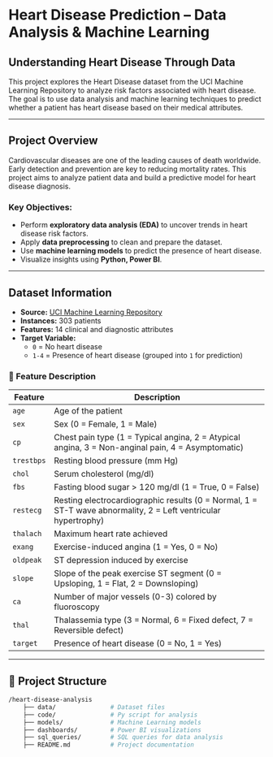 # Heart Disease Prediction – Data Analysis & Machine Learning
## Understanding Heart Disease Through Data 
This project explores the Heart Disease dataset from the UCI Machine Learning Repository to analyze risk factors associated with heart disease. The goal is to use data analysis and machine learning techniques to predict whether a patient has heart disease based on their medical attributes.

---

##  Project Overview
Cardiovascular diseases are one of the leading causes of death worldwide. Early detection and prevention are key to reducing mortality rates. This project aims to analyze patient data and build a predictive model for heart disease diagnosis.

### **Key Objectives:**
- Perform **exploratory data analysis (EDA)** to uncover trends in heart disease risk factors.
- Apply **data preprocessing** to clean and prepare the dataset.
- Use **machine learning models** to predict the presence of heart disease.
- Visualize insights using **Python, Power BI**.

---

##  Dataset Information
- **Source:** [UCI Machine Learning Repository](https://archive.ics.uci.edu/dataset/45/heart+disease)  
- **Instances:** 303 patients  
- **Features:** 14 clinical and diagnostic attributes  
- **Target Variable:**  
  - `0` = No heart disease  
  - `1-4` = Presence of heart disease (grouped into `1` for prediction)

### 🏥 Feature Description
| Feature     | Description |
|------------|-------------|
| `age`      | Age of the patient |
| `sex`      | Sex (0 = Female, 1 = Male) |
| `cp`       | Chest pain type (1 = Typical angina, 2 = Atypical angina, 3 = Non-anginal pain, 4 = Asymptomatic) |
| `trestbps` | Resting blood pressure (mm Hg) |
| `chol`     | Serum cholesterol (mg/dl) |
| `fbs`      | Fasting blood sugar > 120 mg/dl (1 = True, 0 = False) |
| `restecg`  | Resting electrocardiographic results (0 = Normal, 1 = ST-T wave abnormality, 2 = Left ventricular hypertrophy) |
| `thalach`  | Maximum heart rate achieved |
| `exang`    | Exercise-induced angina (1 = Yes, 0 = No) |
| `oldpeak`  | ST depression induced by exercise |
| `slope`    | Slope of the peak exercise ST segment (0 = Upsloping, 1 = Flat, 2 = Downsloping) |
| `ca`       | Number of major vessels (0-3) colored by fluoroscopy |
| `thal`     | Thalassemia type (3 = Normal, 6 = Fixed defect, 7 = Reversible defect) |
| `target`   | Presence of heart disease (0 = No, 1 = Yes) |

---

## 📂 Project Structure
```bash
/heart-disease-analysis
    ├── data/               # Dataset files
    ├── code/               # Py script for analysis
    ├── models/             # Machine Learning models
    ├── dashboards/         # Power BI visualizations
    ├── sql_queries/        # SQL queries for data analysis
    ├── README.md           # Project documentation
